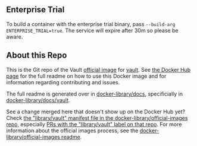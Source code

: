 ## Enterprise Trial

To build a container with the enterprise trial binary, pass `--build-arg ENTERPRISE_TRIAL=true`. The service will expire after 30m so please be aware.

## About this Repo

This is the Git repo of the Vault [official
image](https://docs.docker.com/docker-hub/official_repos/) for
[vault](https://registry.hub.docker.com/_/vault/). See [the Docker Hub
page](https://registry.hub.docker.com/_/vault/) for the full readme on how to
use this Docker image and for information regarding contributing and issues.

The full readme is generated over in
[docker-library/docs](https://github.com/docker-library/docs), specificially in
[docker-library/docs/vault](https://github.com/docker-library/docs/tree/master/vault).

See a change merged here that doesn't show up on the Docker Hub yet? Check [the
"library/vault" manifest file in the docker-library/official-images
repo](https://github.com/docker-library/official-images/blob/master/library/vault),
especially [PRs with the "library/vault" label on that
repo](https://github.com/docker-library/official-images/labels/library%2Fvault).
For more information about the official images process, see the
[docker-library/official-images
readme](https://github.com/docker-library/official-images/blob/master/README.md).

<!-- THIS FILE IS GENERATED BY https://github.com/docker-library/docs/blob/master/generate-repo-stub-readme.sh -->
